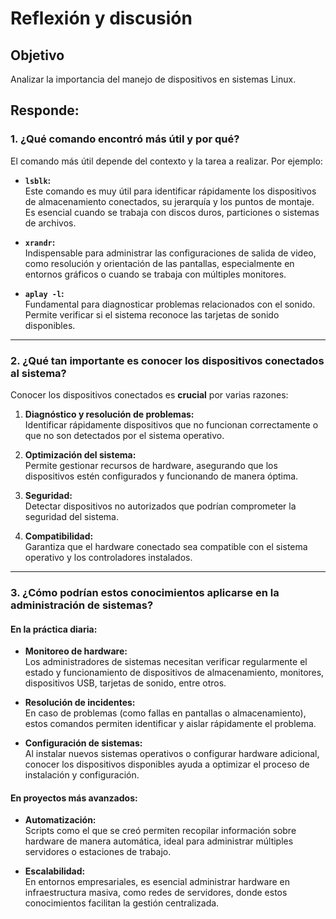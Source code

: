 # Reflexión y discusión

## Objetivo

Analizar la importancia del manejo de dispositivos en sistemas Linux.

## Responde:

### **1. ¿Qué comando encontró más útil y por qué?**
El comando más útil depende del contexto y la tarea a realizar. Por ejemplo:  

- **`lsblk`:**  
  Este comando es muy útil para identificar rápidamente los dispositivos de almacenamiento conectados, su jerarquía y los puntos de montaje. Es esencial cuando se trabaja con discos duros, particiones o sistemas de archivos.  

- **`xrandr`:**  
  Indispensable para administrar las configuraciones de salida de video, como resolución y orientación de las pantallas, especialmente en entornos gráficos o cuando se trabaja con múltiples monitores.  

- **`aplay -l`:**  
  Fundamental para diagnosticar problemas relacionados con el sonido. Permite verificar si el sistema reconoce las tarjetas de sonido disponibles.  

---

### **2. ¿Qué tan importante es conocer los dispositivos conectados al sistema?**
Conocer los dispositivos conectados es **crucial** por varias razones:  

1. **Diagnóstico y resolución de problemas:**  
   Identificar rápidamente dispositivos que no funcionan correctamente o que no son detectados por el sistema operativo.  

2. **Optimización del sistema:**  
   Permite gestionar recursos de hardware, asegurando que los dispositivos estén configurados y funcionando de manera óptima.  

3. **Seguridad:**  
   Detectar dispositivos no autorizados que podrían comprometer la seguridad del sistema.  

4. **Compatibilidad:**  
   Garantiza que el hardware conectado sea compatible con el sistema operativo y los controladores instalados.

---

### **3. ¿Cómo podrían estos conocimientos aplicarse en la administración de sistemas?**

#### **En la práctica diaria:**
- **Monitoreo de hardware:**  
  Los administradores de sistemas necesitan verificar regularmente el estado y funcionamiento de dispositivos de almacenamiento, monitores, dispositivos USB, tarjetas de sonido, entre otros.  

- **Resolución de incidentes:**  
  En caso de problemas (como fallas en pantallas o almacenamiento), estos comandos permiten identificar y aislar rápidamente el problema.  

- **Configuración de sistemas:**  
  Al instalar nuevos sistemas operativos o configurar hardware adicional, conocer los dispositivos disponibles ayuda a optimizar el proceso de instalación y configuración.

#### **En proyectos más avanzados:**
- **Automatización:**  
  Scripts como el que se creó permiten recopilar información sobre hardware de manera automática, ideal para administrar múltiples servidores o estaciones de trabajo.  

- **Escalabilidad:**  
  En entornos empresariales, es esencial administrar hardware en infraestructura masiva, como redes de servidores, donde estos conocimientos facilitan la gestión centralizada.